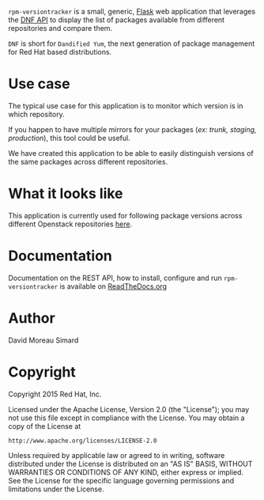``rpm-versiontracker`` is a small, generic, [Flask](http://flask.pocoo.org/)
web application that leverages the
[DNF API](http://dnf.readthedocs.org/en/latest/index.html) to display the list
 of packages available from different repositories and compare them.

``DNF`` is short for ``Dandified Yum``, the next generation of package
management for Red Hat based distributions.

Use case
========
The typical use case for this application is to monitor which version is in
which repository.

If you happen to have multiple mirrors for your packages (_ex: trunk, staging,
production_), this tool could be useful.

We have created this application to be able to easily distinguish versions of
the same packages across different repositories.

What it looks like
==================
This application is currently used for following package versions across
different Openstack repositories [here](http://versiontracker.dmsimard.com).

Documentation
=============
Documentation on the REST API, how to install, configure and run
``rpm-versiontracker`` is available on
[ReadTheDocs.org](http://rpm-versiontracker.readthedocs.org/en/latest/)

Author
======
David Moreau Simard

Copyright
=========
Copyright 2015 Red Hat, Inc.

Licensed under the Apache License, Version 2.0 (the "License");
you may not use this file except in compliance with the License.
You may obtain a copy of the License at

    http://www.apache.org/licenses/LICENSE-2.0

Unless required by applicable law or agreed to in writing, software
distributed under the License is distributed on an "AS IS" BASIS,
WITHOUT WARRANTIES OR CONDITIONS OF ANY KIND, either express or implied.
See the License for the specific language governing permissions and
limitations under the License.

